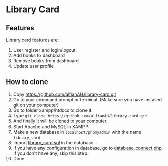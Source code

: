 # Library Card

## Features
Library card features are: 
1. User register and login/logout.
2. Add books to dashboard
3. Remove books from dashboard
4. Update user profile

## How to clone
1. Copy https://github.com/alfianAH/library-card.git
2. Go to your command prompt or terminal. (Make sure you have installed git on your computer)
3. Go to folder xampp/htdocs to clone it.
4. Type ```git clone https://github.com/alfianAH/library-card.git```
5. And finally it will be cloned to your computer.
6. Start Apache and MySQL in XAMPP
7. Make a new database in `localhost/phpmyadmin` with the name `library_card`
8. Import [library_card.sql](library_card.sql) in the database.
9. If you have any configuration in database, go to [database_connect.php](database_connect.php). If you don't have any, skip this step.
10. Done.